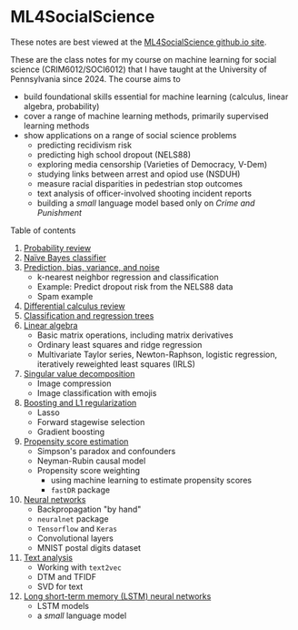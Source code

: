 # ML4SocialScience

These notes are best viewed at the [ML4SocialScience github.io site](https://gregridgeway.github.io/ML4SocialScience).

These are the class notes for my course on machine learning for social science (CRIM6012/SOCI6012) that I have taught at the University of Pennsylvania since 2024. The course aims to 
-  build foundational skills essential for machine learning (calculus, linear algebra, probability)
-  cover a range of machine learning methods, primarily supervised learning methods
-  show applications on a range of social science problems
   -  predicting recidivism risk
   -  predicting high school dropout (NELS88)
   -  exploring media censorship (Varieties of Democracy, V-Dem)
   -  studying links between arrest and opiod use (NSDUH)
   -  measure racial disparities in pedestrian stop outcomes
   -  text analysis of officer-involved shooting incident reports
   -  building a *small* language model based only on *Crime and Punishment*

Table of contents
1. [Probability review](https://gregridgeway.github.io/ML4SocialScience/L01-probability-review.html)
2. [Naïve Bayes classifier](https://raw.githack.com/gregridgeway/ML4SocialScience/main/L02-naive-Bayes.html)
3. [Prediction, bias, variance, and noise](https://raw.githack.com/gregridgeway/ML4SocialScience/main/L03-prediction-bias-variance.html)
    -   k-nearest neighbor regression and classification
    -   Example: Predict dropout risk from the NELS88 data
    -   Spam example
4. [Differential calculus review](https://raw.githack.com/gregridgeway/ML4SocialScience/main/L04-calculus-review.html)
5. [Classification and regression trees](https://raw.githack.com/gregridgeway/ML4SocialScience/main/L05-trees.html)
6. [Linear algebra](https://raw.githack.com/gregridgeway/ML4SocialScience/main/L06-linear-algebra.html)
    -   Basic matrix operations, including matrix derivatives
    -   Ordinary least squares and ridge regression
    -   Multivariate Taylor series, Newton-Raphson, logistic regression, iteratively reweighted least squares (IRLS)
7. [Singular value decomposition](https://raw.githack.com/gregridgeway/ML4SocialScience/main/L07-svd.html)
    -   Image compression
    -   Image classification with emojis
8. [Boosting and L1 regularization](https://raw.githack.com/gregridgeway/ML4SocialScience/main/L08-boosting.html)
    - Lasso
    - Forward stagewise selection
    - Gradient boosting
9. [Propensity score estimation](https://raw.githack.com/gregridgeway/ML4SocialScience/main/L09-propensity-score-estimation.html)
    - Simpson's paradox and confounders
    - Neyman-Rubin causal model
    - Propensity score weighting
       - using machine learning to estimate propensity scores
       - `fastDR` package
10. [Neural networks](https://raw.githack.com/gregridgeway/ML4SocialScience/main/L10-neural-nets.html)
    - Backpropagation "by hand"
    - `neuralnet` package
    - `Tensorflow` and `Keras`
    - Convolutional layers
    - MNIST postal digits dataset
11. [Text analysis](https://raw.githack.com/gregridgeway/ML4SocialScience/main/L11-text.html)
    - Working with `text2vec`
    - DTM and TFIDF
    - SVD for text
12. [Long short-term memory (LSTM) neural networks](https://raw.githack.com/gregridgeway/ML4SocialScience/main/L12-RNN.html)
    - LSTM models
    - a *small* language model
